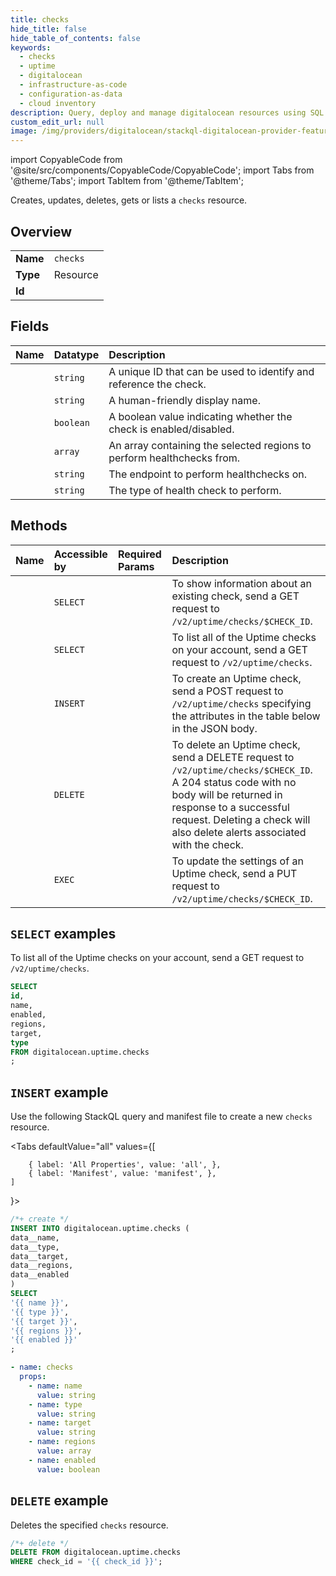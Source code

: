 ```yaml
---
title: checks
hide_title: false
hide_table_of_contents: false
keywords:
  - checks
  - uptime
  - digitalocean
  - infrastructure-as-code
  - configuration-as-data
  - cloud inventory
description: Query, deploy and manage digitalocean resources using SQL
custom_edit_url: null
image: /img/providers/digitalocean/stackql-digitalocean-provider-featured-image.png
---
```


import CopyableCode from '@site/src/components/CopyableCode/CopyableCode';
import Tabs from '@theme/Tabs';
import TabItem from '@theme/TabItem';

Creates, updates, deletes, gets or lists a <code>checks</code> resource.

## Overview
<table><tbody>
<tr><td><b>Name</b></td><td><code>checks</code></td></tr>
<tr><td><b>Type</b></td><td>Resource</td></tr>
<tr><td><b>Id</b></td><td><CopyableCode code="digitalocean.uptime.checks" /></td></tr>
</tbody></table>

## Fields
| Name | Datatype | Description |
|:-----|:---------|:------------|
| <CopyableCode code="id" /> | `string` | A unique ID that can be used to identify and reference the check. |
| <CopyableCode code="name" /> | `string` | A human-friendly display name. |
| <CopyableCode code="enabled" /> | `boolean` | A boolean value indicating whether the check is enabled/disabled. |
| <CopyableCode code="regions" /> | `array` | An array containing the selected regions to perform healthchecks from. |
| <CopyableCode code="target" /> | `string` | The endpoint to perform healthchecks on. |
| <CopyableCode code="type" /> | `string` | The type of health check to perform. |

## Methods
| Name | Accessible by | Required Params | Description |
|:-----|:--------------|:----------------|:------------|
| <CopyableCode code="uptime_get_check" /> | `SELECT` | <CopyableCode code="check_id" /> | To show information about an existing check, send a GET request to `/v2/uptime/checks/$CHECK_ID`. |
| <CopyableCode code="uptime_list_checks" /> | `SELECT` | <CopyableCode code="" /> | To list all of the Uptime checks on your account, send a GET request to `/v2/uptime/checks`. |
| <CopyableCode code="uptime_create_check" /> | `INSERT` | <CopyableCode code="" /> | To create an Uptime check, send a POST request to `/v2/uptime/checks` specifying the attributes in the table below in the JSON body. |
| <CopyableCode code="uptime_delete_check" /> | `DELETE` | <CopyableCode code="check_id" /> | To delete an Uptime check, send a DELETE request to `/v2/uptime/checks/$CHECK_ID`. A 204 status code with no body will be returned in response to a successful request. Deleting a check will also delete alerts associated with the check. |
| <CopyableCode code="uptime_update_check" /> | `EXEC` | <CopyableCode code="check_id" /> | To update the settings of an Uptime check, send a PUT request to `/v2/uptime/checks/$CHECK_ID`. |

## `SELECT` examples

To list all of the Uptime checks on your account, send a GET request to `/v2/uptime/checks`.


```sql
SELECT
id,
name,
enabled,
regions,
target,
type
FROM digitalocean.uptime.checks
;
```
## `INSERT` example

Use the following StackQL query and manifest file to create a new <code>checks</code> resource.

<Tabs
    defaultValue="all"
    values={[
        
        { label: 'All Properties', value: 'all', },
        { label: 'Manifest', value: 'manifest', },
    ]
}>
<TabItem value="all">

```sql
/*+ create */
INSERT INTO digitalocean.uptime.checks (
data__name,
data__type,
data__target,
data__regions,
data__enabled
)
SELECT 
'{{ name }}',
'{{ type }}',
'{{ target }}',
'{{ regions }}',
'{{ enabled }}'
;
```
</TabItem>

<TabItem value="manifest">

```yaml
- name: checks
  props:
    - name: name
      value: string
    - name: type
      value: string
    - name: target
      value: string
    - name: regions
      value: array
    - name: enabled
      value: boolean

```
</TabItem>
</Tabs>

## `DELETE` example

Deletes the specified <code>checks</code> resource.

```sql
/*+ delete */
DELETE FROM digitalocean.uptime.checks
WHERE check_id = '{{ check_id }}';
```
